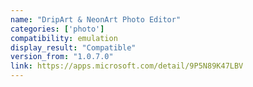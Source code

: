 ```yaml
---
name: "DripArt & NeonArt Photo Editor"
categories: ['photo']
compatibility: emulation
display_result: "Compatible"
version_from: "1.0.7.0"
link: https://apps.microsoft.com/detail/9P5N89K47LBV
---
```

